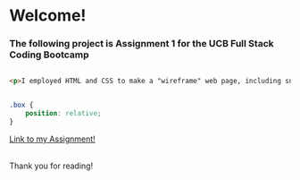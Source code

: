 # Welcome!

### The following project is Assignment 1 for the UCB Full Stack Coding Bootcamp

```html

<p>I employed HTML and CSS to make a "wireframe" web page, including snippets like these:</p>
```

```css

.box {
    position: relative;
}
```
[Link to my Assignment!](https://github.com/JacksonSabol/HW-Wireframe)

<br>
Thank you for reading!